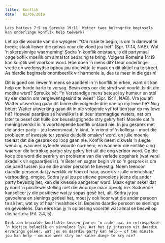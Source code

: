 ```yaml
---
title:  Konflik
date:   02/06/2019
---
```


`Lees Matteus 7:5 en Spreuke 19:11. Watter twee belangrike beginsels kan onderlinge konflik help teëwerk?` 

Let op die woorde van die wysgeer: “Om rusie te begin, is om ’n damwal te breek; staak liewer die getwis voor die vloed jou tref” (Spr. 17:14, NAB). Wat ’n skerpsinnige waarneming! Sodra ’n konflik ontstaan, is dit partymaal ongelooflik moeilik om almal tot bedaring te bring. Volgens Romeine 14:19 kan konflik wel voorkom word. Hoe doen ’n mens dit? Deur onderlinge vrede en wedersydse opbou jou doelwitte te maak en dit aktief na te streef. As hierdie beginsels onontbeerlik vir harmonie is, des te meer in die gesin! 

Dit is goed om liewer ’n mens se aandeel in ’n konflik te erken, want dit kan help om harde harte te versag. Besin eers oor die stryd wat voorlê. Is dit die moeite werd? Spreuke sê: “’n Verstandige mens beteuel sy humeur en stel sy eer daarin om vergewensgesind te wees” (Spr. 19:11, NAB). Vra jou af: Watter uitwerking gaan dit binne die volgende drie dae op my lewe hê? Nog beter: Watter uitwerking gaan dit in die volgende vyf tot tien jaar op my lewe hê? Hoeveel paartjies se huwelike is al deur stormagtige waters, net om later te besef dat hulle oor beuselagtighede stry gekry het? Moenie dat ’n meningsverskil in ’n voortslepende konflik ontaard nie. In jou gesprek met die ander party – jou lewensmaat, ’n kind, ’n vriend of ’n kollega – moet die probleem of kwessie ter sprake duidelik omskryf word, en julle moenie toelaat dat die gesprek op loop gaan nie. Konflik neem dikwels ’n slegte wending wanneer bytende woorde oorneem; en wanneer die eintlike ding waaroor die betrokke partye stry gekry het uit die oog verloor word. Op die koop toe word die seerkry en probleme van die verlede opgehark (wat veral skadelik vir egpaartjies is). ’n Beter en sagter begin vir so ’n gesprek is om die band tussen jou en die ander persoon te bevestig. Noem teenoor daardie persoon dat jy werklik vir hom of haar, asook vir julle vriendskap/ verhouding, omgee. Sodra jy al jou positiewe gevoelens jeens die ander party bevestig het, kan die kwessie aangeroer word. Maak egter seker dat jy nooit ’n positiewe stelling met die woordjie maar opvolg nie. Sodoende kanselleer jy die positiewe wat jy sopas gesê het, uit. Sodra jy jou gevoelens en sienings gedeel het, moet jy ook hoor wat die ander persoon te sê het, wat sy of haar invalshoek is. Bepeins daardie persoon se sienings en gevoelens. Dan eers kan jy ’n oplossing voorstel wat almal se beswil op die hart dra (Fil. 2:4, 5). 

`Dink aan bepaalde konflikte tussen jou en ’n ander wat in retrospeksie ’n bietjie belaglik en sinneloos lyk. Wat het jy intussen uit daardie ervarings geleer, wat jou en daardie party kan help – of ten minste jou kan help – om nie weer stry oor sulke dinge te kry nie?`
